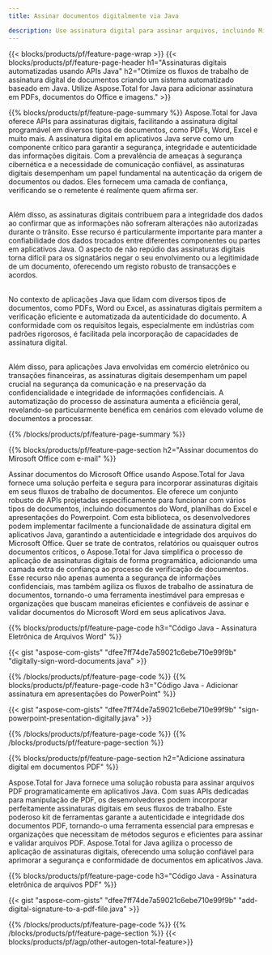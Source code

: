 ```yaml
---
title: Assinar documentos digitalmente via Java 

description: Use assinatura digital para assinar arquivos, incluindo Microsoft Word, Excel, PowerPoint, PDF e imagens por meio de seu aplicativo Java. Adicione assinatura eletrônica on-line via aplicativo.
---
```


{{< blocks/products/pf/feature-page-wrap >}}
{{< blocks/products/pf/feature-page-header h1="Assinaturas digitais automatizadas usando APIs Java" h2="Otimize os fluxos de trabalho de assinatura digital de documentos criando um sistema automatizado baseado em Java. Utilize Aspose.Total for Java para adicionar assinatura em PDFs, documentos do Office e imagens." >}}

{{% blocks/products/pf/feature-page-summary %}}
Aspose.Total for Java oferece APIs para assinaturas digitais, facilitando a assinatura digital programável em diversos tipos de documentos, como PDFs, Word, Excel e muito mais. A assinatura digital em aplicativos Java serve como um componente crítico para garantir a segurança, integridade e autenticidade das informações digitais. Com a prevalência de ameaças à segurança cibernética e a necessidade de comunicação confiável, as assinaturas digitais desempenham um papel fundamental na autenticação da origem de documentos ou dados. Eles fornecem uma camada de confiança, verificando se o remetente é realmente quem afirma ser. <br /><br />

Além disso, as assinaturas digitais contribuem para a integridade dos dados ao confirmar que as informações não sofreram alterações não autorizadas durante o trânsito. Esse recurso é particularmente importante para manter a confiabilidade dos dados trocados entre diferentes componentes ou partes em aplicativos Java. O aspecto de não repúdio das assinaturas digitais torna difícil para os signatários negar o seu envolvimento ou a legitimidade de um documento, oferecendo um registo robusto de transacções e acordos. <br /><br />

No contexto de aplicações Java que lidam com diversos tipos de documentos, como PDFs, Word ou Excel, as assinaturas digitais permitem a verificação eficiente e automatizada da autenticidade do documento. A conformidade com os requisitos legais, especialmente em indústrias com padrões rigorosos, é facilitada pela incorporação de capacidades de assinatura digital. <br /><br />

Além disso, para aplicações Java envolvidas em comércio eletrônico ou transações financeiras, as assinaturas digitais desempenham um papel crucial na segurança da comunicação e na preservação da confidencialidade e integridade de informações confidenciais. A automatização do processo de assinatura aumenta a eficiência geral, revelando-se particularmente benéfica em cenários com elevado volume de documentos a processar. 

{{% /blocks/products/pf/feature-page-summary  %}}

{{% blocks/products/pf/feature-page-section  h2="Assinar documentos do Mirosoft Office com e-mail" %}}

Assinar documentos do Microsoft Office usando Aspose.Total for Java fornece uma solução perfeita e segura para incorporar assinaturas digitais em seus fluxos de trabalho de documentos. Ele oferece um conjunto robusto de APIs projetadas especificamente para funcionar com vários tipos de documentos, incluindo documentos do Word, planilhas do Excel e apresentações do Powerpoint. Com esta biblioteca, os desenvolvedores podem implementar facilmente a funcionalidade de assinatura digital em aplicativos Java, garantindo a autenticidade e integridade dos arquivos do Microsoft Office. Quer se trate de contratos, relatórios ou quaisquer outros documentos críticos, o Aspose.Total for Java simplifica o processo de aplicação de assinaturas digitais de forma programática, adicionando uma camada extra de confiança ao processo de verificação de documentos. Esse recurso não apenas aumenta a segurança de informações confidenciais, mas também agiliza os fluxos de trabalho de assinatura de documentos, tornando-o uma ferramenta inestimável para empresas e organizações que buscam maneiras eficientes e confiáveis de assinar e validar documentos do Microsoft Word em seus aplicativos Java.

{{% blocks/products/pf/feature-page-code h3="Código Java - Assinatura Eletrônica de Arquivos Word" %}}

{{< gist "aspose-com-gists" "dfee7ff74de7a59021c6ebe710e99f9b" "digitally-sign-word-documents.java" >}}

{{% /blocks/products/pf/feature-page-code  %}}
{{% blocks/products/pf/feature-page-code h3="Código Java - Adicionar assinatura em apresentações do PowerPoint" %}}

{{< gist "aspose-com-gists" "dfee7ff74de7a59021c6ebe710e99f9b" "sign-powerpoint-presentation-digitally.java" >}}

{{% /blocks/products/pf/feature-page-code  %}}
{{% /blocks/products/pf/feature-page-section %}}

{{% blocks/products/pf/feature-page-section  h2="Adicione assinatura digital em documentos PDF" %}}

Aspose.Total for Java fornece uma solução robusta para assinar arquivos PDF programaticamente em aplicativos Java. Com suas APIs dedicadas para manipulação de PDF, os desenvolvedores podem incorporar perfeitamente assinaturas digitais em seus fluxos de trabalho. Este poderoso kit de ferramentas garante a autenticidade e integridade dos documentos PDF, tornando-o uma ferramenta essencial para empresas e organizações que necessitam de métodos seguros e eficientes para assinar e validar arquivos PDF. Aspose.Total for Java agiliza o processo de aplicação de assinaturas digitais, oferecendo uma solução confiável para aprimorar a segurança e conformidade de documentos em aplicativos Java.

{{% blocks/products/pf/feature-page-code h3="Código Java - Assinatura eletrônica de arquivos PDF" %}}

{{< gist "aspose-com-gists" "dfee7ff74de7a59021c6ebe710e99f9b" "add-digital-signature-to-a-pdf-file.java" >}}

{{% /blocks/products/pf/feature-page-code  %}}
{{% /blocks/products/pf/feature-page-section %}}
{{< blocks/products/pf/agp/other-autogen-total-feature>}}